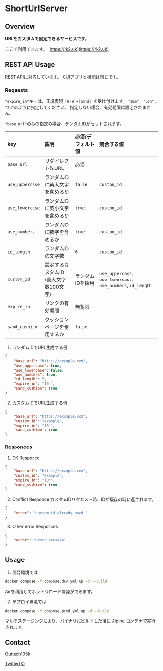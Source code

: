 # ShortUrlServer

## Overview

**URLをカスタムで設定できるサービス**です。

ここで利用できます。
[https://rk2.uk](https://rk2.uk)

## REST API Usage

REST APIに対応しています。
GUIアプリと機能は同じです。

### Requests

`"expire_in"`キーは、正規表現`` `[0-9]+[smhd]` ``を受け付けます。
`"10m", "30h", "2d"`のように指定してください。
指定しない場合、有効期限は設定されません。

`"base_url"`のみの指定の場合、ランダムIDがセットされます。

| key | 説明 | 必須/デフォルト値 | 競合する値 |
| :-- | :-- | :-- | :-- |
| `base_url` | リダイレクト先URL | 必須 | |
| `use_uppercase`| ランダムIDに英大文字を含めるか | `false` | `custom_id` |
| `use_lowercase`| ランダムIDに英小文字を含めるか | `true` | `custom_id` |
| `use_numbers`| ランダムIDに数字を含めるか | `true` | `custom_id` |
| `id_length`| ランダムIDの文字数 | `6` | `custom_id` |
| `custom_id`| 設定するカスタムID<br>(最大文字数100文字) | ランダムIDを採用 | `use_uppercase`, `use_lowercase`, `use_numbers`, `id_length` |
| `expire_in`| リンクの有効期間 | 無期限 | |
| `sand_cushion`| クッションページを使用するか | `false` | |

1. ランダムIDでURL生成する例

```JSON
{
    "base_url": "https://example.com",
    "use_uppercase": true,
    "use_lowercase": false,
    "use_numbers": true,
    "id_length": 5,
    "expire_in": "10h",
    "sand_cushion": true
}
```

2. カスタムIDでURL生成する例

```JSON
{
    "base_url": "https://example.com",
    "custom_id": "example",
    "expire_in": "10h",
    "sand_cushion": true
}
```

### Responces

1. OK Responce

```JSON
{
    "base_url": "https://example.com",
    "custom_id": "example",
    "expire_in": "10h",
    "sand_cushion": true
}
```

2. Conflict Responce
カスタムIDリクエスト時、IDが既存の時に返されます。

```JSON
{
    "error": "custom_id already used."
}
```

3. Other error Responces

```JSON
{
    "error": "Error message"
}
```

## Usage

1. 開発環境では

```bash
docker compose -f compose.dev.yml up -d --build
```

Airを利用してホットリロード開発ができます。

2. デプロイ環境では

```bash
docker compose -f compose.prod.yml up -d --build
```

マルチステージングにより、バイナリにビルドした後に Alpine コンテナで実行されます。

## Contact

Outtech105k

[Twitter(X)](https://x.com/105techno)
